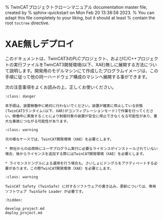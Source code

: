 % TwinCATプロジェクトクローンマニュアル documentation master file, created by
%   sphinx-quickstart on Mon Feb 20 13:38:58 2023.
%   You can adapt this file completely to your liking, but it should at least
%   contain the root `toctree` directive.

# XAE無しデプロイ


このドキュメントは、TwinCAT3のPLCプロジェクト、およびC/C++プロジェクトの実行ファイルをTwinCAT3開発環境(以下、XAE)無しに展開する方法について説明します。開発用のモデルマシンにて作成したプログラムイメージは、この手順に従って他の同一ハードウェア構成のマシンへ展開する事ができます。

次の注意事項をよくお読みの上、正しくお使いください。

```{admonition} 危険
:class: danger

本手順は、装置稼働中に絶対に行わないでください。装置が確実に停止している状態(TwinCAT3ランタイム(以下、XAR)がコンフィグレーションモード)で作業を行ってください。稼働中に実施することにより制御対象の装置が安全に停止できなくなる可能性があり、重大な事故につながる可能性があります。

```

```{admonition} 注意
:class: warning

次の様なケースでは、TwinCAT開発環境（XAE）を必要とします。

* 弊社からの出荷時にユーザプログラム実行に必要なライセンスがインストールされていない場合、後からライセンスを追加する際にはTwinCAT開発環境（XAE）を必要とします。

* ライセンスドングルによる運用を行う場合も、さいしょにドングルをアクティベートする必要があります。この際TwinCAT開発環境（XAE）を必要とします。

```

```{admonition} 注意
:class: warning

TwinCAT Safety (TwinSafe) に対するソフトウェアの書き込み、更新については、専用ソフトウェア TwinSafe Loader が必要です。

```

```{toctree}
:hidden:

develop_project.md
deploy_project.md
```
